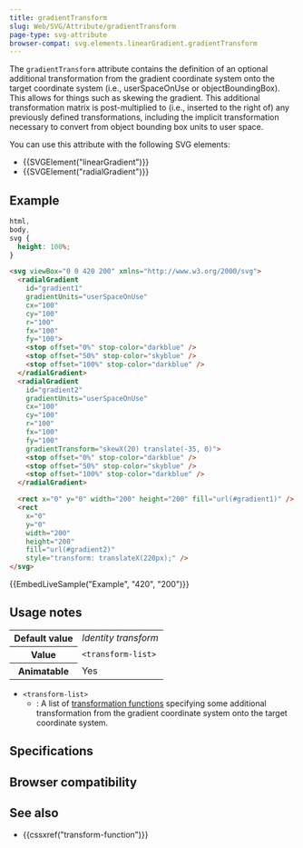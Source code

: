 ```yaml
---
title: gradientTransform
slug: Web/SVG/Attribute/gradientTransform
page-type: svg-attribute
browser-compat: svg.elements.linearGradient.gradientTransform
---
```




The `gradientTransform` attribute contains the definition of an optional additional transformation from the gradient coordinate system onto the target coordinate system (i.e., userSpaceOnUse or objectBoundingBox). This allows for things such as skewing the gradient. This additional transformation matrix is post-multiplied to (i.e., inserted to the right of) any previously defined transformations, including the implicit transformation necessary to convert from object bounding box units to user space.

You can use this attribute with the following SVG elements:

- {{SVGElement("linearGradient")}}
- {{SVGElement("radialGradient")}}

## Example

```css hidden
html,
body,
svg {
  height: 100%;
}
```

```html
<svg viewBox="0 0 420 200" xmlns="http://www.w3.org/2000/svg">
  <radialGradient
    id="gradient1"
    gradientUnits="userSpaceOnUse"
    cx="100"
    cy="100"
    r="100"
    fx="100"
    fy="100">
    <stop offset="0%" stop-color="darkblue" />
    <stop offset="50%" stop-color="skyblue" />
    <stop offset="100%" stop-color="darkblue" />
  </radialGradient>
  <radialGradient
    id="gradient2"
    gradientUnits="userSpaceOnUse"
    cx="100"
    cy="100"
    r="100"
    fx="100"
    fy="100"
    gradientTransform="skewX(20) translate(-35, 0)">
    <stop offset="0%" stop-color="darkblue" />
    <stop offset="50%" stop-color="skyblue" />
    <stop offset="100%" stop-color="darkblue" />
  </radialGradient>

  <rect x="0" y="0" width="200" height="200" fill="url(#gradient1)" />
  <rect
    x="0"
    y="0"
    width="200"
    height="200"
    fill="url(#gradient2)"
    style="transform: translateX(220px);" />
</svg>
```

{{EmbedLiveSample("Example", "420", "200")}}

## Usage notes

<table class="properties">
  <tbody>
    <tr>
      <th scope="row">Default value</th>
      <td><em>Identity transform</em></td>
    </tr>
    <tr>
      <th scope="row">Value</th>
      <td><code>&#x3C;transform-list></code></td>
    </tr>
    <tr>
      <th scope="row">Animatable</th>
      <td>Yes</td>
    </tr>
  </tbody>
</table>

- `<transform-list>`
  - : A list of [transformation functions](/Web/CSS/transform-function) specifying some additional transformation from the gradient coordinate system onto the target coordinate system.

## Specifications



## Browser compatibility



## See also

- {{cssxref("transform-function")}}
